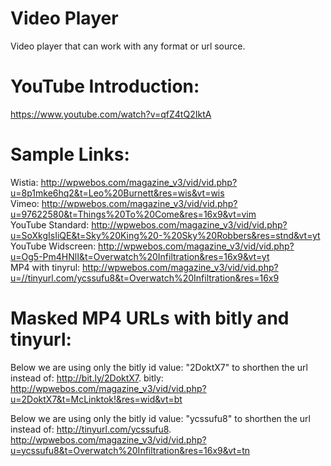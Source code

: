 # Video Player
Video player that can work with any format or url source.
# YouTube Introduction:  
https://www.youtube.com/watch?v=qfZ4tQ2IktA  
# Sample Links:  
Wistia: http://wpwebos.com/magazine_v3/vid/vid.php?u=8p1mke6hq2&t=Leo%20Burnett&res=wis&vt=wis  
Vimeo: http://wpwebos.com/magazine_v3/vid/vid.php?u=97622580&t=Things%20To%20Come&res=16x9&vt=vim  
YouTube Standard: http://wpwebos.com/magazine_v3/vid/vid.php?u=SoXkgIsIiQE&t=Sky%20King%20-%20Sky%20Robbers&res=stnd&vt=yt  
YouTube Widscreen: http://wpwebos.com/magazine_v3/vid/vid.php?u=Og5-Pm4HNlI&t=Overwatch%20Infiltration&res=16x9&vt=yt  
MP4 with tinyrul: http://wpwebos.com/magazine_v3/vid/vid.php?u=//tinyurl.com/ycssufu8&t=Overwatch%20Infiltration&res=16x9
# Masked MP4 URLs with bitly and tinyurl:  
Below we are using only the bitly id value: "2DoktX7" to shorthen the url instead of: http://bit.ly/2DoktX7.
bitly: http://wpwebos.com/magazine_v3/vid/vid.php?u=2DoktX7&t=McLinktok!&res=wid&vt=bt  
 
Below we are using only the bitly id value: "ycssufu8" to shorthen the url instead of: http://tinyurl.com/ycssufu8.
http://wpwebos.com/magazine_v3/vid/vid.php?u=ycssufu8&t=Overwatch%20Infiltration&res=16x9&vt=tn
